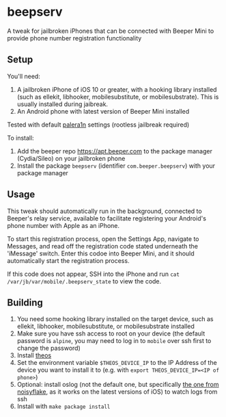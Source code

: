 # beepserv

A tweak for jailbroken iPhones that can be connected with Beeper Mini to provide phone number registration functionality

## Setup

You'll need:
1. A jailbroken iPhone of iOS 10 or greater, with a hooking library installed (such as ellekit, libhooker, mobilesubstitute, or mobilesubstrate). This is usually installed during jaibreak.
2. An Android phone with latest version of Beeper Mini installed

Tested with default [palera1n](https://ios.cfw.guide/installing-palera1n/#running-palera1n-1) settings (rootless jailbreak required)

To install:
1. Add the beeper repo https://apt.beeper.com to the package manager (Cydia/Sileo) on your jailbroken phone
2. Install the package `beepserv` (identifier `com.beeper.beepserv`) with your package manager

## Usage
This tweak should automatically run in the background, connected to Beeper's relay service, available to facilitate registering your Android's phone number with Apple as an iPhone.

To start this registration process, open the Settings App, navigate to Messages, and read off the registration code stated underneath the 'iMessage' switch. Enter this codoe into Beeper Mini, and it should automatically start the registration process.

If this code does not appear, SSH into the iPhone and run `cat /var/jb/var/mobile/.beepserv_state` to view the code.

## Building
1. You need some hooking library installed on the target device, such as ellekit, libhooker, mobilesubstitute, or mobilesubstrate installed
2. Make sure you have ssh access to root on your device (the default password is `alpine`, you may need to log in to `mobile` over ssh first to change the password)
3. Install [theos](https://theos.dev)
4. Set the environment variable `$THEOS_DEVICE_IP` to the IP Address of the device you want to install it to (e.g. with `export THEOS_DEVICE_IP=<IP of phone>`)
5. Optional: install oslog (not the default one, but specifically [the one from noisyflake](https://github.com/NoisyFlake/oslog), as it works on the latest versions of iOS) to watch logs from ssh
6. Install with `make package install`
